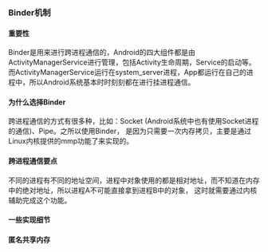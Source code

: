 ### Binder机制

#### 重要性
Binder是用来进行跨进程通信的，Android的四大组件都是由ActivityManagerService进行管理，包括Activity生命周期，Service的启动等。
而ActivityManagerService运行在system_server进程，App都运行在自己的进程中，所以Android系统基本时时刻刻都在进行挂进程通信。

#### 为什么选择Binder
跨进程通信的方式有很多种，比如：Socket (Android系统中也有使用Socket进程的通信)、Pipe。之所以使用Binder，
是因为只需要一次内存拷贝，主要是通过Linux内核提供的mmp功能了来实现的。

#### 跨进程通信要点

不同的进程有不同的地址空间，进程中对象使用的都是相对地址，而不知道在内存中的绝对地址，所以进程A不可能直接拿到进程B中的对象，
这时就需要通过内核辅助完成这个功能。

#### 一些实现细节

#### 匿名共享内存